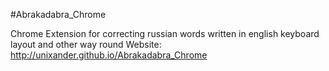 #Abrakadabra_Chrome

Chrome Extension for correcting russian words written in english keyboard layout and other way round
Website: http://unixander.github.io/Abrakadabra_Chrome
